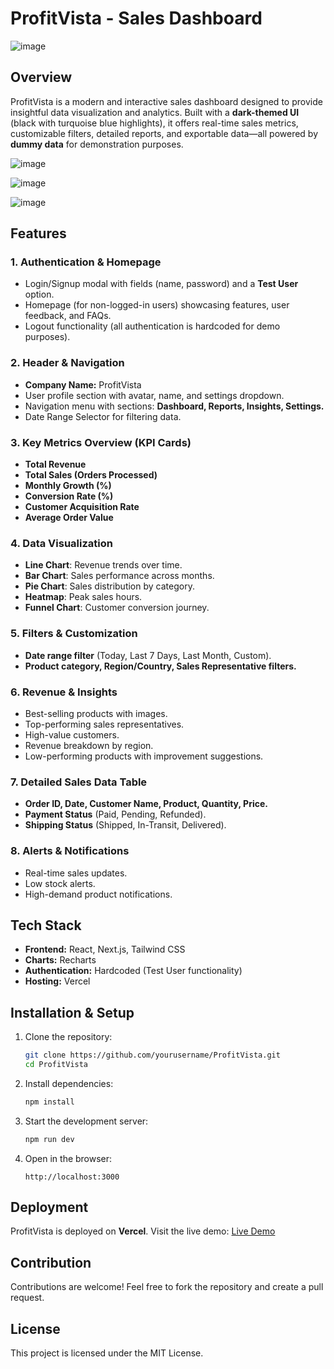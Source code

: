 # ProfitVista - Sales Dashboard
![image](https://github.com/user-attachments/assets/5d1089f7-93a7-444e-8fb5-bd72f7a2f73e)

## Overview
ProfitVista is a modern and interactive sales dashboard designed to provide insightful data visualization and analytics. Built with a **dark-themed UI** (black with turquoise blue highlights), it offers real-time sales metrics, customizable filters, detailed reports, and exportable data—all powered by **dummy data** for demonstration purposes.

![image](https://github.com/user-attachments/assets/63e5ec69-0acc-46fe-9859-35692b1799d6)

![image](https://github.com/user-attachments/assets/f69cfd3b-a030-4896-9001-1fad5c2f52a2)

![image](https://github.com/user-attachments/assets/7275f742-e902-4144-85ff-1d800d123b05)


## Features
### **1. Authentication & Homepage**
- Login/Signup modal with fields (name, password) and a **Test User** option.
- Homepage (for non-logged-in users) showcasing features, user feedback, and FAQs.
- Logout functionality (all authentication is hardcoded for demo purposes).

### **2. Header & Navigation**
- **Company Name:** ProfitVista
- User profile section with avatar, name, and settings dropdown.
- Navigation menu with sections: **Dashboard, Reports, Insights, Settings.**
- Date Range Selector for filtering data.

### **3. Key Metrics Overview (KPI Cards)**
- **Total Revenue**
- **Total Sales (Orders Processed)**
- **Monthly Growth (%)**
- **Conversion Rate (%)**
- **Customer Acquisition Rate**
- **Average Order Value**

### **4. Data Visualization**
- **Line Chart**: Revenue trends over time.
- **Bar Chart**: Sales performance across months.
- **Pie Chart**: Sales distribution by category.
- **Heatmap**: Peak sales hours.
- **Funnel Chart**: Customer conversion journey.

### **5. Filters & Customization**
- **Date range filter** (Today, Last 7 Days, Last Month, Custom).
- **Product category, Region/Country, Sales Representative filters.**

### **6. Revenue & Insights**
- Best-selling products with images.
- Top-performing sales representatives.
- High-value customers.
- Revenue breakdown by region.
- Low-performing products with improvement suggestions.

### **7. Detailed Sales Data Table**
- **Order ID, Date, Customer Name, Product, Quantity, Price.**
- **Payment Status** (Paid, Pending, Refunded).
- **Shipping Status** (Shipped, In-Transit, Delivered).

### **8. Alerts & Notifications**
- Real-time sales updates.
- Low stock alerts.
- High-demand product notifications.

## Tech Stack
- **Frontend:** React, Next.js, Tailwind CSS
- **Charts:** Recharts
- **Authentication:** Hardcoded (Test User functionality)
- **Hosting:** Vercel

## Installation & Setup
1. Clone the repository:
   ```bash
   git clone https://github.com/yourusername/ProfitVista.git
   cd ProfitVista
   ```
2. Install dependencies:
   ```bash
   npm install
   ```
3. Start the development server:
   ```bash
   npm run dev
   ```
4. Open in the browser:
   ```
   http://localhost:3000
   ```

## Deployment
ProfitVista is deployed on **Vercel**. Visit the live demo:
[Live Demo](https://profitvista.vercel.app)

## Contribution
Contributions are welcome! Feel free to fork the repository and create a pull request.

## License
This project is licensed under the MIT License.

